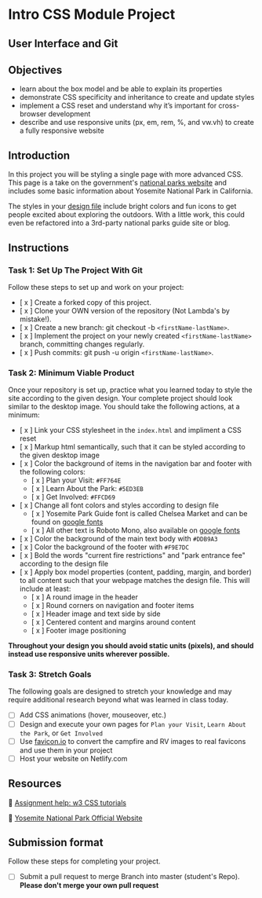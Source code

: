 # Intro CSS Module Project

## User Interface and Git

## Objectives

- learn about the box model and be able to explain its properties
- demonstrate CSS specificity and inheritance to create and update styles
- implement a CSS reset and understand why it’s important for cross-browser development
- describe and use responsive units (px, em, rem, %, and vw.vh) to create a fully responsive website

## Introduction

In this project you will be styling a single page with more advanced CSS. This page is a take on the government's [national parks website](https://www.nps.gov/yose/index.htm) and includes some basic information about Yosemite National Park in California.

The styles in your [design file](/design/desktop.jpg) include bright colors and fun icons to get people excited about exploring the outdoors. With a little work, this could even be refactored into a 3rd-party national parks guide site or blog.

## Instructions

### Task 1: Set Up The Project With Git

Follow these steps to set up and work on your project:

- [ x ] Create a forked copy of this project.
- [ x ] Clone your OWN version of the repository (Not Lambda's by mistake!).
- [ x ] Create a new branch: git checkout -b `<firstName-lastName>`.
- [ x ] Implement the project on your newly created `<firstName-lastName>` branch, committing changes regularly.
- [ x ] Push commits: git push -u origin `<firstName-lastName>`.

### Task 2: Minimum Viable Product

Once your repository is set up, practice what you learned today to style the site according to the given design. Your complete project should look similar to the desktop image. You should take the following actions, at a minimum:

- [ x ] Link your CSS stylesheet in the `index.html` and impliment a CSS reset 
- [ x ] Markup html semantically, such that it can be styled according to the given desktop image
- [ x ] Color the background of items in the navigation bar and footer with the following colors:
  - [ x ] Plan your Visit: `#FF764E`
  - [ x ] Learn About the Park: `#5ED3EB`
  - [ x ] Get Involved: `#FFCD69`
- [ x ] Change all font colors and styles according to design file
  - [ x ] Yosemite Park Guide font is called Chelsea Market and can be found on [google fonts](https://fonts.google.com/specimen/Chelsea+Market)
  - [ x ] All other text is Roboto Mono, also available on [google fonts](https://fonts.google.com/specimen/Roboto+Mono)
- [ x ] Color the background of the main text body with `#DDB9A3`
- [ x ] Color the background of the footer with `#F9E7DC`
- [ x ] Bold the words "current fire restrictions" and "park entrance fee" according to the design file
- [ x ] Apply box model properties (content, padding, margin, and border) to all content such that your webpage matches the design file. This will include at least:
  - [ x ] A round image in the header
  - [ x ] Round corners on navigation and footer items
  - [ x ] Header image and text side by side
  - [ x ] Centered content and margins around content
  - [ x ] Footer image positioning

**Throughout your design you should avoid static units (pixels), and should instead use responsive units wherever possible.**


### Task 3: Stretch Goals

The following goals are designed to stretch your knowledge and may require additional research beyond what was learned in class today.

- [ ] Add CSS animations (hover, mouseover, etc.)
- [ ] Design and execute your own pages for `Plan your Visit`, `Learn About the Park`, or `Get Involved`
- [ ] Use [favicon.io](https://favicon.io/favicon-converter/) to convert the campfire and RV images to real favicons and use them in your project
- [ ] Host your website on Netlify.com

## Resources

👋 [Assignment help: w3 CSS tutorials](https://www.w3schools.com/css/)

👀 [Yosemite National Park Official Website](https://www.nps.gov/yose/index.htm)

## Submission format

Follow these steps for completing your project.

- [ ] Submit a pull request to merge <firstName-lastName> Branch into master (student's  Repo). **Please don't merge your own pull request**

